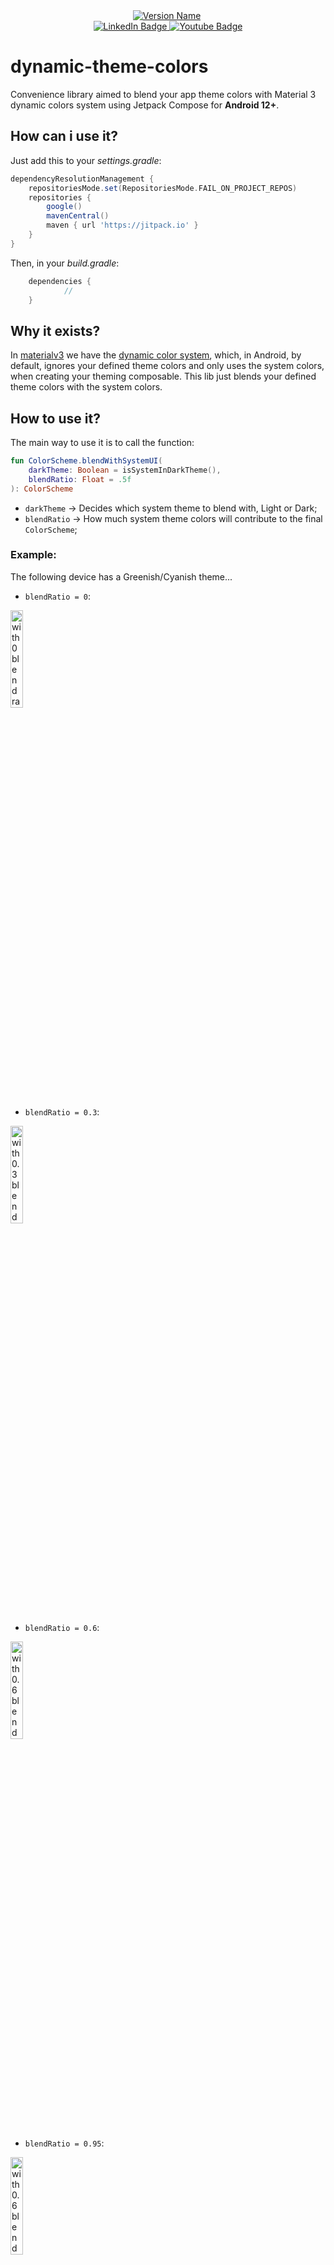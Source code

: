 <div id="header" align="center">
  <a href="https://jitpack.io/#ygorluizfrazao/dynamic-theme-colors"><img src="https://jitpack.io/v/ygorluizfrazao/dynamic-theme-colors.svg" alt="Version Name"/></a>
  <img src="https://komarev.com/ghpvc/?username=ygorluizfrazao&style=flat-square&color=blue" alt=""/>
</div>
<div id="badges" align="center">
  <a href="https://www.linkedin.com/in/ygorluizfrazao/">
    <img src="https://img.shields.io/badge/LinkedIn-blue?style=flat&logo=linkedin&logoColor=white" alt="LinkedIn Badge"/>
  </a>
  <a href="https://ko-fi.com/ygorfrazao">
    <img src="https://img.shields.io/badge/Kofi-blue?style=flat&logo=kofi&logoColor=white" alt="Youtube Badge"/>
  </a>
</div>

# dynamic-theme-colors
Convenience library aimed to blend your app theme colors with Material 3 dynamic colors system using Jetpack Compose for **Android 12+**.

## How can i use it?

Just add this to your *settings.gradle*:

```groovy
dependencyResolutionManagement {
    repositoriesMode.set(RepositoriesMode.FAIL_ON_PROJECT_REPOS)
    repositories {
        google()
        mavenCentral()
        maven { url 'https://jitpack.io' }
    }
}
```

Then, in your *build.gradle*:

```groovy
	dependencies {
	        //
	}
```

## Why it exists?

In [materialv3]([https://m3.material.io]) we have the [dynamic color system](https://m3.material.io/styles/color/dynamic-color/overview), which, in Android, by default, ignores your defined theme colors and only uses the system colors, when creating your theming composable. This lib just blends your defined theme colors with the system colors. 


## How to use it?

The main way to use it is to call the function:
```kotlin
fun ColorScheme.blendWithSystemUI(
    darkTheme: Boolean = isSystemInDarkTheme(),
    blendRatio: Float = .5f
): ColorScheme
```
- `darkTheme` -> Decides which system theme to blend with, Light or Dark;
- `blendRatio` -> How much system theme colors will contribute to the final `ColorScheme`;

### Example:

The following device has a Greenish/Cyanish theme...

- `blendRatio = 0`: 
<img src = "https://user-images.githubusercontent.com/17025709/234410805-4c275097-80bd-47c7-9c5d-9353a74e35c7.jpeg" alt="with 0 blend ration" style="width:20%">

- `blendRatio = 0.3`:
<img src = "https://user-images.githubusercontent.com/17025709/234411247-aae53ea4-0bf2-4390-b5af-86239cfb9e50.jpeg" alt="with 0.3 blend ration" style="width:20%">

- `blendRatio = 0.6`:
<img src = "https://user-images.githubusercontent.com/17025709/234411494-2ff7c647-def5-4488-ac52-5cc501313608.jpeg" alt="with 0.6 blend ration" style="width:20%">

- `blendRatio = 0.95`:
<img src = "https://user-images.githubusercontent.com/17025709/234411730-36114223-5fa9-46a0-be3e-4f26c3b67c83.jpeg" alt="with 0.6 blend ration" style="width:20%">

this demo is available in the source files of this repos.

the code would be like:

```kotlin

//Theme.kt

@Composable
fun DynamicThemeColorsTheme(
    darkTheme: Boolean = isSystemInDarkTheme(),
    baseColorScheme: ColorScheme,
    blendRatio: Float = .5f,
    content: @Composable () -> Unit
) {
    
    val dynamicColorScheme =
        baseColorScheme.blendWithSystemUI(darkTheme = darkTheme, blendRatio)

    val view = LocalView.current
    if (!view.isInEditMode) {
        SideEffect {
            val window = (view.context as Activity).window
            window.statusBarColor = dynamicColorScheme.primary.toArgb()
            WindowCompat.getInsetsController(window, view).isAppearanceLightStatusBars = darkTheme
        }
    }

    MaterialTheme(
        colorScheme = dynamicColorScheme,
        typography = Typography,
        content = content
    )
}
```

```kotlin

//MainActivity.kt

class MainActivity : ComponentActivity() {
    @OptIn(ExperimentalFoundationApi::class)
    override fun onCreate(savedInstanceState: Bundle?) {
        super.onCreate(savedInstanceState)
        setContent {
            var blendRatio by rememberSaveable {
                mutableStateOf(0f)
            }
            val colorScheme by remember {
                mutableStateOf(randomColorScheme())
            }

            DynamicThemeColorsTheme(blendRatio = blendRatio, baseColorScheme = colorScheme) {
                val listOfColors = MaterialTheme.colorScheme.toPairList()
                Surface(
                    modifier = Modifier.fillMaxSize(),
                    color = Color.White
                ) {
                    Column(modifier = Modifier.fillMaxSize()) {
                        Slider(value = blendRatio, onValueChange = {
                            blendRatio = it
                        })
                        Text(
                            modifier = Modifier
                                .fillMaxWidth()
                                .background(Color.Black)
                                .padding(horizontal = 8.dp, vertical = 4.dp),
                            color = Color.White,
                            text = "blendRatio: ${String.format("%.2f",blendRatio)}",
                            fontWeight = FontWeight.Bold,
                            textAlign = TextAlign.Center,
                            fontSize = 12.sp
                        )
                        LazyVerticalStaggeredGrid(
                            modifier = Modifier
                                .fillMaxSize()
                                .padding(vertical = 8.dp, horizontal = 16.dp),
                            horizontalArrangement = Arrangement.spacedBy(8.dp),
                            verticalItemSpacing = 8.dp,
                            columns = StaggeredGridCells.Adaptive(150.dp)
                        ) {
                            items(
                                items = listOfColors,
                                key = {
                                    it.first
                                }
                            ) {
                                Card(modifier = Modifier.height(100.dp)) {
                                    Box(
                                        modifier = Modifier
                                            .fillMaxSize()
                                            .background(it.second)
                                    ) {
                                        Text(
                                            modifier = Modifier
                                                .fillMaxWidth()
                                                .background(Color.Black)
                                                .padding(horizontal = 8.dp, vertical = 4.dp),
                                            color = Color.White,
                                            text = it.first,
                                            fontWeight = FontWeight.Bold,
                                            textAlign = TextAlign.Center,
                                            fontSize = 12.sp
                                        )
                                    }
                                }
                            }
                        }
                    }
                }
            }
        }
    }
}

```

## Other resources
This lib also has some extensions for `ColorScheme`class, as listed:

- `fun randomARGBColor(...)` -> Creates a random color;
- `fun randomColorScheme(...)` -> Creates a scheme with random colors as default, if you want some specific color, pass as a param.
- `fun ColorScheme.blend(anotherColorScheme: ColorScheme, ratio: Float = 0.5f): ColorScheme` -> Blends two `ColorScheme` objects.
- `fun ColorScheme.maskedBy(mask: ColorScheme, maskOpacity: Float): ColorScheme` -> masks a `ColorScheme` using another after applying the maskOpacity, the `alpha` sum will be 1.
- `fun ColorScheme.withAlpha(alpha: Float): ColorScheme` -> Adds the desired transparency to the `ColorScheme` object.

Hope it helps you.
